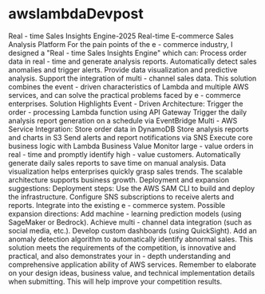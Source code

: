 # awslambdaDevpost
Real - time Sales Insights Engine-2025
Real-time E-commerce Sales Analysis Platform
For the pain points of the e - commerce industry, I designed a "Real - time Sales Insights Engine" which can:
Process order data in real - time and generate analysis reports.
Automatically detect sales anomalies and trigger alerts.
Provide data visualization and predictive analysis.
Support the integration of multi - channel sales data.
This solution combines the event - driven characteristics of Lambda and multiple AWS services, and can solve the practical problems faced by e - commerce enterprises.
Solution Highlights
Event - Driven Architecture:
Trigger the order - processing Lambda function using API Gateway
Trigger the daily analysis report generation on a schedule via EventBridge
Multi - AWS Service Integration:
Store order data in DynamoDB
Store analysis reports and charts in S3
Send alerts and report notifications via SNS
Execute core business logic with Lambda
Business Value
Monitor large - value orders in real - time and promptly identify high - value customers.
Automatically generate daily sales reports to save time on manual analysis.
Data visualization helps enterprises quickly grasp sales trends.
The scalable architecture supports business growth.
Deployment and expansion suggestions:
Deployment steps:
Use the AWS SAM CLI to build and deploy the infrastructure.
Configure SNS subscriptions to receive alerts and reports.
Integrate into the existing e - commerce system.
Possible expansion directions:
Add machine - learning prediction models (using SageMaker or Bedrock).
Achieve multi - channel data integration (such as social media, etc.).
Develop custom dashboards (using QuickSight).
Add an anomaly detection algorithm to automatically identify abnormal sales.
This solution meets the requirements of the competition, is innovative and practical, and also demonstrates your in - depth understanding and comprehensive application ability of AWS services. Remember to elaborate on your design ideas, business value, and technical implementation details when submitting. This will help improve your competition results.
